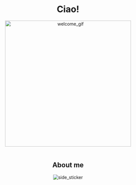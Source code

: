 <div align="center">
  <h1>Ciao!</h1>
  <img alt="welcome_gif" src="https://media.giphy.com/media/xTiIzJSKB4l7xTouE8/giphy.gif" width="400"/>
</div>

<br />

<div align="center">
  <h2>About me</h2>
  <img alt="side_sticker" src="https://media.giphy.com/media/XG1rjrn8FdYUaxY7lh/giphy.gif"/>
</div>

